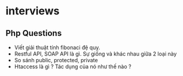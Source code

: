 # interviews

## Php Questions

- Viết giải thuật tính fibonaci đệ quy.
- Restful API, SOAP API là gì. Sự giống và khác nhau giữa 2 loại này
- So sánh public, protected, private
- Htaccess là gì ? Tác dụng của nó như thế nào ?
